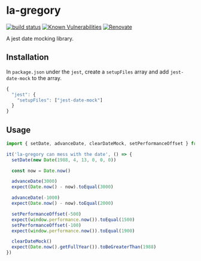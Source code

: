# la-gregory

[![build status](https://circleci.com/gh/insidewhy/la-gregory.png?style=shield)](https://circleci.com/gh/insidewhy/la-gregory)
[![Known Vulnerabilities](https://snyk.io/test/github/insidewhy/la-gregory/badge.svg)](https://snyk.io/test/github/insidewhy/la-gregory)
[![Renovate](https://img.shields.io/badge/renovate-enabled-brightgreen.svg)](https://renovatebot.com)

A jest date mocking library.

## Installation

In `package.json` under the `jest`, create a `setupFiles` array and add `jest-date-mock` to the array.

```js
{
  "jest": {
    "setupFiles": ["jest-date-mock"]
  }
}
```

## Usage

```typescript
import { setDate, advanceDate, clearDateMock, setPerformanceOffset } from 'la-gregory'

it('la-gregory can mess with the date', () => {
  setDate(new Date(1988, 4, 13, 0, 0, 0))

  const now = Date.now()

  advanceDate(3000)
  expect(Date.now() - now).toEqual(3000)

  advanceDate(-1000)
  expect(Date.now() - now).toEqual(2000)

  setPerformanceOffset(-500)
  expect(window.performance.now()).toEqual(1500)
  setPerformanceOffset(-100)
  expect(window.performance.now()).toEqual(1900)

  clearDateMock()
  expect(Date.now().getFullYear()).toBeGreaterThan(1988)
})
```
